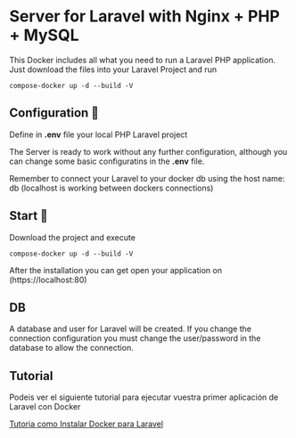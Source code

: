 # Server for Laravel with Nginx + PHP + MySQL

This Docker includes all what you need to run a Laravel PHP application. Just download the files into your Laravel Project and run 

```
compose-docker up -d --build -V
```

## Configuration 🔧

Define in  **.env** file your local PHP Laravel project

The Server is ready to work without any further configuration, although you can change some basic configuratins in the **.env** file.

Remember to connect your Laravel to your docker db using the host name: db (localhost is working between dockers connections)

## Start 🚀

Download the project and execute

```
compose-docker up -d --build -V
```
After the installation you can get open your application on 
(https://localhost:80)

## DB

A database and user for Laravel will be created. If you change the connection configuration you must change the user/password in the database to allow the connection.

## Tutorial
Podeis ver el siguiente tutorial para ejecutar vuestra primer aplicación de Laravel con Docker

[Tutoria como Instalar Docker para Laravel](https://youtu.be/nhnHyHRdpfk)
